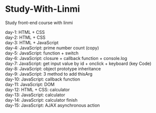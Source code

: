 # Study-With-Linmi
Study front-end course with linmi  

day-1: HTML + CSS  
day-2: HTML + CSS  
day-3: HTML + JavaScript  
day-4: JavaScript: prime number count (copy)  
day-5: JavaScript: function + switch  
day-6: JavaScript: closure + callback function + console.log  
day-7: JavaScript: get input value by id + onclick + keyboard (key Code)  
day-8: JavaScript: object prototype inheritance  
day-9: JavaScript: 3 method to add thisArg  
day-10: JavaScript: callback function   
day-11: JavaScript: DOM  
day-12: HTML + CSS: calculator  
day-13: JavaScript: calculator  
day-14: JavaScript: calculator finish  
day-15: JavaScript: AJAX asynchronous action  
